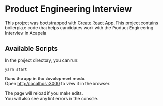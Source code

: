 # Product Engineering Interview

This project was bootstrapped with [Create React App](https://github.com/facebook/create-react-app). This project contains boilerplate code that helps candidates work with the Product Engineering Interview in Acapela.

## Available Scripts

In the project directory, you can run:

`yarn start`

Runs the app in the development mode.\
Open [http://localhost:3000](http://localhost:3000) to view it in the browser.

The page will reload if you make edits.\
You will also see any lint errors in the console.
